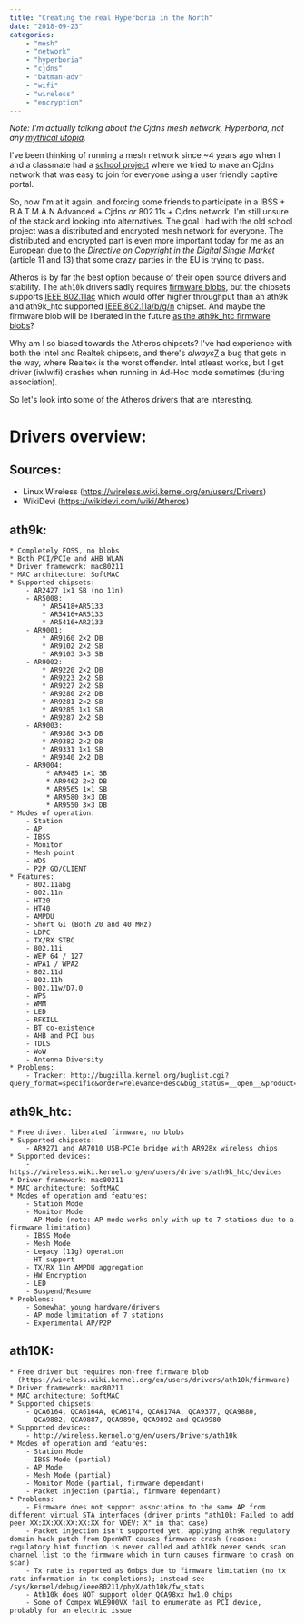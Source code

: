 ```yaml
---
title: "Creating the real Hyperboria in the North"
date: "2018-09-23"
categories:
    - "mesh"
    - "network"
    - "hyperboria"
    - "cjdns"
    - "batman-adv"
    - "wifi"
    - "wireless"
    - "encryption"
---
```

_Note: I'm actually talking about the Cjdns mesh network, Hyperboria, not any
[mythical utopia][0]._

I've been thinking of running a mesh network since ~4 years ago when I and a
classmate had a [school project][1] where we tried to make an Cjdns network that
was easy to join for everyone using a user friendly captive portal.

So, now I'm at it again, and forcing some friends to participate in a
IBSS + B.A.T.M.A.N Advanced + Cjdns _or_ 802.11s + Cjdns network.
I'm still unsure of the stack and looking into alternatives.
The goal I had with the old school project was a distributed and encrypted mesh
network for everyone.
The distributed and encrypted part is even more important today for me as an
European due to the [_Directive on Copyright in the Digital Single Market_][2]
(article 11 and 13) that some crazy parties in the EU is trying to pass.

Atheros is by far the best option because of their open source drivers and
stability. The `ath10k` drivers sadly requires [firmware blobs][2], but the
chipsets supports [IEEE 802.11ac][4] which would offer higher throughput than an
ath9k and ath9k_htc supported [IEEE 802.11a/b/g/n][5] chipset. And maybe the
firmware blob will be liberated in the future [as the ath9k_htc firmware blobs][6]?

Why am I so biased towards the Atheros chipsets? I've had experience with both
the Intel and Realtek chipsets, and there's _always_[7] a bug that gets in the
way, where Realtek is the worst offender. Intel atleast works, but I get driver
(iwlwifi) crashes when running in Ad-Hoc mode sometimes (during association).

[0]: https://en.wikipedia.org/wiki/Hyperborea (Wikipedia: Hyperborea)
[1]: https://github.com/Meshleholm (School project)
[2]: https://en.wikipedia.org/wiki/Directive_on_Copyright_in_the_Digital_Single_Market (Directive on Copyright in the Digital Single Market)
[3]: https://wireless.wiki.kernel.org/en/users/drivers/ath10k/firmware (Atheros ath10k firmware blobs)
[4]: https://en.wikipedia.org/wiki/IEEE_802.11ac (IEEE 802.11ac standard)
[5]: https://en.wikipedia.org/wiki/IEEE_802.11 (IEEE 802.11 standard collection)
[6]: https://wireless.wiki.kernel.org/en/developers/gsoc/2012/ath9k_htc_open_firmware (Linux Wireless: ath9k_htc)
[7]: https://github.com/lwfinger/rtl8188eu/issues/4 (GitHub.com/lwfinger/rtl8188eu: ad-hoc mode issue)

So let's look into some of the Atheros drivers that are interesting.

Drivers overview:
=================
## Sources:
 * Linux Wireless (https://wireless.wiki.kernel.org/en/users/Drivers)
 * WikiDevi (https://wikidevi.com/wiki/Atheros)

## ath9k:
	* Completely FOSS, no blobs
	* Both PCI/PCIe and AHB WLAN
	* Driver framework: mac80211
	* MAC architecture: SoftMAC
	* Supported chipsets:
		- AR2427 1×1 SB (no 11n)
		- AR5008:
			* AR5418+AR5133
			* AR5416+AR5133
			* AR5416+AR2133
		- AR9001:
			* AR9160 2×2 DB
			* AR9102 2×2 SB
			* AR9103 3×3 SB
		- AR9002:
			* AR9220 2×2 DB
			* AR9223 2×2 SB
			* AR9227 2×2 SB
			* AR9280 2×2 DB
			* AR9281 2×2 SB
			* AR9285 1×1 SB
			* AR9287 2×2 SB
		- AR9003:
			* AR9380 3×3 DB
			* AR9382 2×2 DB
			* AR9331 1×1 SB
			* AR9340 2×2 DB
		- AR9004:
			 * AR9485 1×1 SB
			 * AR9462 2×2 DB
			 * AR9565 1×1 SB
			 * AR9580 3×3 DB
			 * AR9550 3×3 DB
	* Modes of operation:
		- Station
		- AP
		- IBSS
		- Monitor
		- Mesh point
		- WDS
		- P2P GO/CLIENT
	* Features:
		- 802.11abg
		- 802.11n
		- HT20
		- HT40
		- AMPDU
		- Short GI (Both 20 and 40 MHz)
		- LDPC
		- TX/RX STBC
		- 802.11i
		- WEP 64 / 127
		- WPA1 / WPA2
		- 802.11d
		- 802.11h
		- 802.11w/D7.0
		- WPS
		- WMM
		- LED
		- RFKILL
		- BT co-existence
		- AHB and PCI bus
		- TDLS
		- WoW
		- Antenna Diversity
	* Problems:
		- Tracker: http://bugzilla.kernel.org/buglist.cgi?query_format=specific&order=relevance+desc&bug_status=__open__&product=&content=ath9k

## ath9k_htc:
	* Free driver, liberated firmware, no blobs
	* Supported chipsets:
		- AR9271 and AR7010 USB-PCIe bridge with AR928x wireless chips
	* Supported devices:
		- https://wireless.wiki.kernel.org/en/users/drivers/ath9k_htc/devices
	* Driver framework: mac80211
	* MAC architecture: SoftMAC
	* Modes of operation and features:
		- Station Mode
		- Monitor Mode
		- AP Mode (note: AP mode works only with up to 7 stations due to a firmware limitation)
		- IBSS Mode
		- Mesh Mode
		- Legacy (11g) operation
		- HT support
		- TX/RX 11n AMPDU aggregation
		- HW Encryption
		- LED
		- Suspend/Resume
	* Problems:
		- Somewhat young hardware/drivers
		- AP mode limitation of 7 stations
		- Experimental AP/P2P

## ath10K:
	* Free driver but requires non-free firmware blob
	  (https://wireless.wiki.kernel.org/en/users/drivers/ath10k/firmware)
	* Driver framework: mac80211
	* MAC architecture: SoftMAC
	* Supported chipsets:
		- QCA6164, QCA6164A, QCA6174, QCA6174A, QCA9377, QCA9880,
		- QCA9882, QCA9887, QCA9890, QCA9892 and QCA9980
	* Supported devices:
		- http://wireless.kernel.org/en/users/Drivers/ath10k
	* Modes of operation and features:
		- Station Mode
		- IBSS Mode (partial)
		- AP Mode
		- Mesh Mode (partial)
		- Monitor Mode (partial, firmware dependant)
		- Packet injection (partial, firmware dependant)
	* Problems:
		- Firmware does not support association to the same AP from different virtual STA interfaces (driver prints "ath10k: Failed to add peer XX:XX:XX:XX:XX:XX for VDEV: X" in that case)
		- Packet injection isn't supported yet, applying ath9k regulatory domain hack patch from OpenWRT causes firmware crash (reason: regulatory hint function is never called and ath10k never sends scan channel list to the firmware which in turn causes firmware to crash on scan)
		- Tx rate is reported as 6mbps due to firmware limitation (no tx rate information in tx completions); instead see /sys/kernel/debug/ieee80211/phyX/ath10k/fw_stats
		- Ath10k does NOT support older QCA98xx hw1.0 chips
		- Some of Compex WLE900VX fail to enumerate as PCI device, probably for an electric issue
